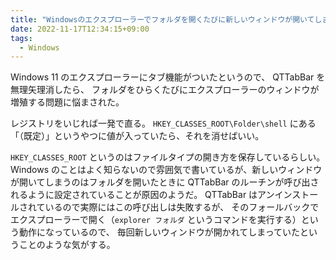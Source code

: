 ```yaml
---
title: "Windowsのエクスプローラーでフォルダを開くたびに新しいウィンドウが開いてしまうのを直す"
date: 2022-11-17T12:34:15+09:00
tags:
  - Windows
---
```


Windows 11 のエクスプローラーにタブ機能がついたというので、 QTTabBar を無理矢理消したら、
フォルダをひらくたびにエクスプローラーのウィンドウが増殖する問題に悩まされた。

レジストリをいじれば一発で直る。
`HKEY_CLASSES_ROOT\Folder\shell` にある「（既定）」というやつに値が入っていたら、それを消せばいい。

`HKEY_CLASSES_ROOT` というのはファイルタイプの開き方を保存しているらしい。
Windows のことはよく知らないので雰囲気で書いているが、新しいウィンドウが開いてしまうのはフォルダを開いたときに
QTTabBar のルーチンが呼び出されるように設定されていることが原因のようだ。
QTTabBar はアンインストールされているので実際にはこの呼び出しは失敗するが、
そのフォールバックでエクスプローラーで開く（`explorer フォルダ` というコマンドを実行する）という動作になっているので、
毎回新しいウィンドウが開かれてしまっていたということのような気がする。
